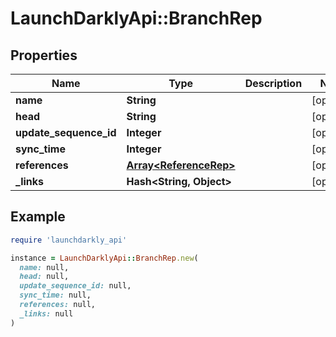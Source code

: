 # LaunchDarklyApi::BranchRep

## Properties

| Name | Type | Description | Notes |
| ---- | ---- | ----------- | ----- |
| **name** | **String** |  | [optional] |
| **head** | **String** |  | [optional] |
| **update_sequence_id** | **Integer** |  | [optional] |
| **sync_time** | **Integer** |  | [optional] |
| **references** | [**Array&lt;ReferenceRep&gt;**](ReferenceRep.md) |  | [optional] |
| **_links** | **Hash&lt;String, Object&gt;** |  | [optional] |

## Example

```ruby
require 'launchdarkly_api'

instance = LaunchDarklyApi::BranchRep.new(
  name: null,
  head: null,
  update_sequence_id: null,
  sync_time: null,
  references: null,
  _links: null
)
```

